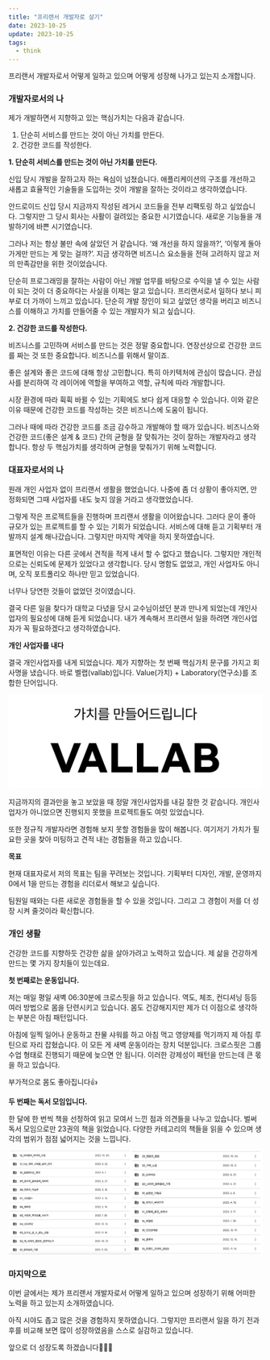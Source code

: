 ```yaml
---
title: "프리랜서 개발자로 살기"
date: 2023-10-25
update: 2023-10-25
tags:
  - think
---
```


프리랜서 개발자로서 어떻게 일하고 있으며 어떻게 성장해 나가고 있는지 소개합니다.

### 개발자로서의 나

제가 개발하면서 지향하고 있는 핵심가치는 다음과 같습니다.

1. 단순히 서비스를 만드는 것이 아닌 가치를 만든다.
2. 건강한 코드를 작성한다.

**1. 단순히 서비스를 만드는 것이 아닌 가치를 만든다.**

신입 당시 개발을 잘하고자 하는 욕심이 넘쳤습니다.
애플리케이션의 구조를 개선하고 새롭고 효율적인 기술들을 도입하는 것이 개발을 잘하는 것이라고 생각하였습니다.

안드로이드 신입 당시 지금까지 작성된 레거시 코드들을 전부 리팩토링 하고 싶었습니다.
그렇지만 그 당시 회사는 사활이 걸려있는 중요한 시기였습니다.
새로운 기능들을 개발하기에 바쁜 시기였습니다.

그러나 저는 항상 불만 속에 살았던 거 같습니다.
‘왜 개선을 하지 않을까?’, ‘이렇게 돌아가게만 만드는 게 맞는 걸까?’.
지금 생각하면 비즈니스 요소들을 전혀 고려하지 않고 저의 만족감만을 위한 것이었습니다.

단순히 프로그래밍을 잘하는 사람이 아닌 개발 업무를 바탕으로 수익을 낼 수 있는 사람이 되는 것이 더 중요하다는 사실을 이제는 알고 있습니다.
프리랜서로서 일하다 보니 피부로 더 가까이 느끼고 있습니다.
단순히 개발 장인이 되고 싶었던 생각을 버리고 비즈니스를 이해하고 가치를 만들어줄 수 있는 개발자가 되고 싶습니다.

**2. 건강한 코드를 작성한다.**

비즈니스를 고민하며 서비스를 만드는 것은 정말 중요합니다.
연장선상으로 건강한 코드를 짜는 것 또한 중요합니다.
비즈니스를 위해서 말이죠.

좋은 설계와 좋은 코드에 대해 항상 고민합니다.
특히 아키텍처에 관심이 많습니다.
관심사를 분리하여 각 레이어에 역할을 부여하고 역할, 규칙에 따라 개발합니다.

시장 환경에 따라 휙휙 바뀔 수 있는 기획에도 보다 쉽게 대응할 수 있습니다.
이와 같은 이유 때문에 건강한 코드를 작성하는 것은 비즈니스에 도움이 됩니다.

그러나 때에 따라 건강한 코드를 조금 감수하고 개발해야 할 때가 있습니다.
비즈니스와 건강한 코드(좋은 설계 & 코드) 간의 균형을 잘 맞춰가는 것이 잘하는 개발자라고 생각합니다.
항상 두 핵심가치를 생각하며 균형을 맞춰가기 위해 노력합니다.

### 대표자로서의 나

원래 개인 사업자 없이 프리랜서 생활을 했었습니다.
나중에 좀 더 상황이 좋아지면, 안정화되면 그때 사업자를 내도 늦지 않을 거라고 생각했었습니다.

그렇게 작은 프로젝트들을 진행하며 프리랜서 생활을 이어왔습니다.
그러다 운이 좋아 규모가 있는 프로젝트를 할 수 있는 기회가 되었습니다.
서비스에 대해 듣고 기획부터 개발까지 설계 해나갔습니다.
그렇지만 마지막 계약을 하지 못하였습니다.

표면적인 이유는 다른 곳에서 견적을 적게 내서 할 수 없다고 했습니다.
그렇지만 개인적으로는 신뢰도에 문제가 있었다고 생각합니다.
당시 명함도 없었고, 개인 사업자도 아니며, 오직 포트폴리오 하나만 믿고 있었습니다.

너무나 당연한 것들이 없었던 것이였습니다.

결국 다른 일을 찾다가 대학교 다녔을 당시 교수님이셨던 분과 만나게 되었는데 개인사업자의 필요성에 대해 듣게 되었습니다.
내가 계속해서 프리랜서 일을 하려면 개인사업자가 꼭 필요하겠다고 생각하였습니다.

**개인 사업자를 내다**

결국 개인사업자를 내게 되었습니다.
제가 지향하는 첫 번째 핵심가치 문구를 가지고 회사명을 냈습니다.
바로 벨랩(vallab)입니다. Value(가치) + Laboratory(연구소)를 조합한 단어입니다.

![vallab](vallab.png)

지금까지의 결과만을 놓고 보았을 때 정말 개인사업자를 내길 잘한 것 같습니다.
개인사업자가 아니었으면 진행되지 못했을 프로젝트들도 여럿 있었습니다.

또한 정규직 개발자라면 경험해 보지 못할 경험들을 많이 해봅니다.
여기저기 가치가 필요한 곳을 찾아 미팅하고 견적 내는 경험들을 하고 있습니다.

**목표**

현재 대표자로서 저의 목표는 팀을 꾸려보는 것입니다.
기획부터 디자인, 개발, 운영까지 0에서 1을 만드는 경험을 리더로서 해보고 싶습니다.

팀원일 때와는 다른 새로운 경험들을 할 수 있을 것입니다.
그리고 그 경험이 저를 더 성장 시켜 줄것이라 확신합니다.

### 개인 생활

건강한 코드를 지향하듯 건강한 삶을 살아가려고 노력하고 있습니다. 
제 삶을 건강하게 만드는 몇 가지 장치들이 있는데요.

**첫 번째로는 운동입니다.**

저는 매일 평일 새벽 06:30분에 크로스핏을 하고 있습니다.
역도, 체조, 컨디셔닝 등등 여러 방법으로 몸을 단련시키고 있습니다. 
몸도 건강해지지만 제가 더 이점으로 생각하는 부분은 아침 패턴입니다.

아침에 일찍 일어나 운동하고 찬물 샤워를 하고 아침 먹고 영양제를 먹기까지 제 아침 루틴으로 자리 잡혔습니다.
이 모든 게 새벽 운동이라는 장치 덕분입니다. 
크로스핏은 그룹 수업 형태로 진행되기 때문에 늦으면 안 됩니다. 
이러한 강제성이 패턴을 만드는데 큰 몫을 하고 있습니다.

부가적으로 몸도 좋아집니다👍

**두 번째는 독서 모임입니다.**

한 달에 한 번씩 책을 선정하여 읽고 모여서 느낀 점과 의견들을 나누고 있습니다. 
벌써 독서 모임으로만 23권의 책을 읽었습니다.
다양한 카테고리의 책들을 읽을 수 있으며 생각의 범위가 점점 넓어지는 것을 느낍니다.

![book list](book-list.png)

### 마지막으로

이번 글에서는 제가 프리랜서 개발자로서 어떻게 일하고 있으며 성장하기 위해 어떠한 노력을 하고 있는지 소개하였습니다.

아직 시야도 좁고 많은 것을 경험하지 못하였습니다. 
그렇지만 프리랜서 일을 하기 전과 후를 비교해 보면 많이 성장하였음을 스스로 실감하고 있습니다.

앞으로 더 성장도록 하겠습니다🙏🔥🔥